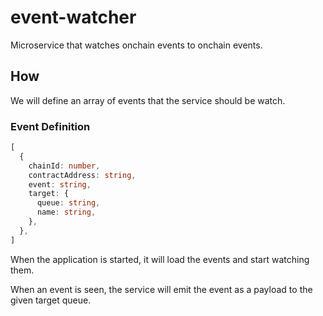 # event-watcher
Microservice that watches onchain events to onchain events.

## How

We will define an array of events that the service should be watch.

### Event Definition
```ts
[
  {
    chainId: number,
    contractAddress: string,
    event: string,
    target: {
      queue: string,
      name: string,
    },
  },
]
```

When the application is started, it will load the events and start watching them.

When an event is seen, the service will emit the event as a payload to the given target queue.

